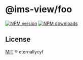 # @ims-view/foo

[![NPM version][version-image]][version-url] [![NPM downloads][download-image]][download-url]

## License

[MIT](../../LICENSE) ® eternallycyf

<!-- npm url -->

[version-image]: http://img.shields.io/npm/v/@ims-view/foo.svg?color=deepgreen&label=latest
[version-url]: http://npmjs.org/package/@ims-view/foo
[download-image]: https://img.shields.io/npm/dm/@ims-view/foo.svg
[download-url]: https://npmjs.org/package/@ims-view/foo
